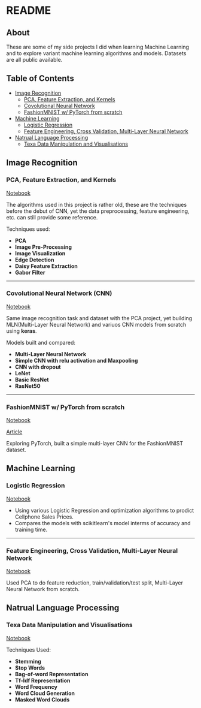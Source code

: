 # README

## About

These are some of my side projects I did when learning Machine Learning and to explore variant machine learning algorithms and models. Datasets are all public available. 

## Table of Contents

- [Image Recognition](#image-recognition)
  - [PCA, Feature Extraction, and Kernels](#pca-feature-extraction-and-kernels)
  - [Covolutional Neural Network](#convolutional-neural-network-cnn)
  - [FashionMNIST w/ PyTorch from scratch](#fashiionmnist-w-pytorch-from-scratch)
- [Machine Learning](#machine-learning)
  - [Logistic Regression](#logistic-regression)
  - [Feature Engineering, Cross Validation, Multi-Layer Neural Network](#feature-engineering-cross-validation-multi-layer-neural-network)
- [Natrual Language Processing](#natrual-language-processing)
  - [Texa Data Manipulation and Visualisations](#text-data-manipulation-and-visualisation)

## Image Recognition

### PCA, Feature Extraction, and Kernels

[Notebook](https://nbviewer.jupyter.org/github/wayofnumbers/SideProjects/blob/master/Image%20Recognitio_PCA.ipynb)

The algorithms used in this project is rather old, these are the techniques before the debut of CNN, yet the data preprocessing, feature engineering, etc. can still provide some reference. 

Techniques used:

- **PCA**
- **Image Pre-Processing**
- **Image Visualization**
- **Edge Detection**
- **Daisy Feature Extraction**
- **Gabor Filter**

---

### Covolutional Neural Network (CNN)

[Notebook](https://github.com/wayofnumbers/SideProjects/blob/master/Image%20Recognition_CNN.ipynb)

Same image recognition task and dataset with the PCA project, yet building MLN(Multi-Layer Neural Network) and variuos CNN models from scratch using **keras**. 

Models built and compared:

- **Multi-Layer Neural Network**
- **Simple CNN with relu activation and Maxpooling**
- **CNN with dropout**
- **LeNet**
- **Basic ResNet**
- **RasNet50**

---

### FashionMNIST w/ PyTorch from scratch

[Notebook](https://github.com/wayofnumbers/SideProjects/blob/master/PyTorch_Tutorial_Basic_v1.ipynb)

[Article](https://wayofnumbers.com/build-a-fashion-mnist-cnn-pytorch-style-efb297e22582)

Exploring PyTorch, built a simple multi-layer CNN for the FashionMNIST dataset.

## Machine Learning

### Logistic Regression 

[Notebook](https://github.com/wayofnumbers/SideProjects/blob/master/Price%20Prediction.ipynb)

- Using various Logistic Regression and optimization algorithms to prodict Cellphone Sales Prices.
- Compares the models with scikitlearn's model interms of accuracy and training time. 

---

### Feature Engineering, Cross Validation, Multi-Layer Neural Network 

[Notebook](https://github.com/wayofnumbers/SideProjects/blob/master/Star-Galaxy-Quasar%20Classification.ipynb)

Used PCA to do feature reduction, train/validation/test split, Multi-Layer Neural Network from scratch. 

## Natrual Language Processing

### Texa Data Manipulation and Visualisations

[Notebook](https://github.com/wayofnumbers/SideProjects/blob/master/Text%20Data%20Analysis.ipynb)

Techniques Used:

- **Stemming**
- **Stop Words**
- **Bag-of-word Representation**
- **Tf-Idf Representation**
- **Word Frequency**
- **Word Cloud Generation**
- **Masked Word Clouds**

